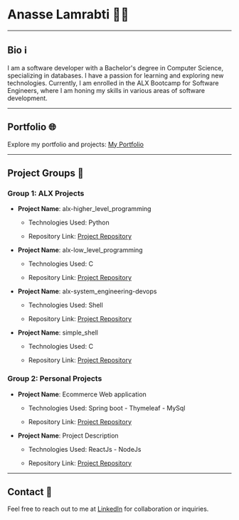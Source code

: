 # Anasse Lamrabti 👨‍💻

---

## Bio ℹ️

I am a software developer with a Bachelor's degree in Computer Science, specializing in databases. I have a passion for learning and exploring new technologies. Currently, I am enrolled in the ALX Bootcamp for Software Engineers, where I am honing my skills in various areas of software development.

---

## Portfolio 🌐

Explore my portfolio and projects: [My Portfolio](https://anasse-lm.github.io/portfolio.github.io/)

---

## Project Groups 🚀

### Group 1: ALX Projects

- **Project Name**: alx-higher_level_programming 

  - Technologies Used: Python

  - Repository Link: [Project Repository](https://github.com/Anasse-lm/alx-higher_level_programming)

- **Project Name**: alx-low_level_programming

  - Technologies Used: C

  - Repository Link: [Project Repository](https://github.com/Anasse-lm/alx-low_level_programming)

- **Project Name**:  alx-system_engineering-devops

  - Technologies Used: Shell

   - Repository Link: [Project Repository](https://github.com/Anasse-lm/alx-system_engineering-devops)

- **Project Name**:  simple_shell

  - Technologies Used: C

  - Repository Link: [Project Repository](https://github.com/Anasse-lm/simple_shell)

### Group 2: Personal Projects

- **Project Name**: Ecommerce Web application

  - Technologies Used: Spring boot - Thymeleaf - MySql

  - Repository Link: [Project Repository](https://github.com/Anasse-lm/project-repo)

- **Project Name**: Project Description

  - Technologies Used: ReactJs - NodeJs

  - Repository Link: [Project Repository](https://github.com/Anasse-lm/Course-Reader )

---

## Contact 📧

Feel free to reach out to me at [LinkedIn](https://www.linkedin.com/in/anasse-lamrabti-320a67220/) for collaboration or inquiries.
